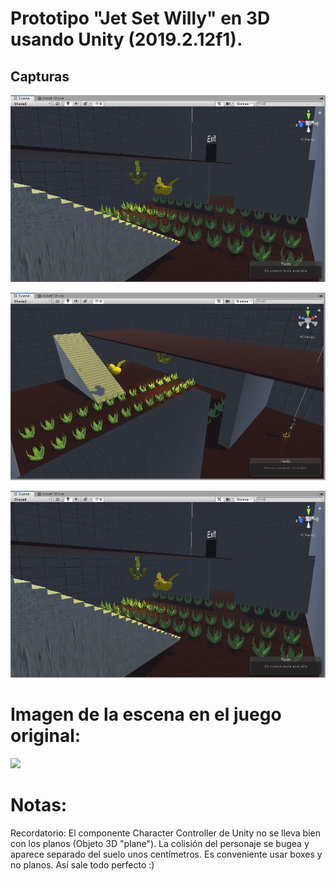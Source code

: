 # Prototipo "Jet Set Willy" en 3D usando Unity (2019.2.12f1).

## Capturas
![](cap3.JPG)

![](cap1.jpg)

![](cap3.jpg)

# Imagen de la escena en el juego original:
![](http://darnkitty.g2-tech.co.uk/images/jsw/i-l/the-hall.png)

# Notas:
Recordatorio: El componente Character Controller de Unity no se lleva bien con los planos (Objeto 3D "plane"). La colisión del personaje se bugea y aparece separado del suelo unos centímetros.
Es conveniente usar boxes y no planos. Así sale todo perfecto :)
